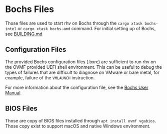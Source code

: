 # Bochs Files
Those files are used to start rhv on Bochs through the `cargo xtask bochs-intel` or `cargo xtask bochs-amd` command. For initial setting up of Bochs, see [BUILDING.md](../../BUILDING.md)


## Configuration Files
The provided Bochs configuration files (.bxrc) are sufficient to run rhv on the OVMF provided UEFI shell environment. This can be useful to debug the types of failures that are difficult to diagnose on VMware or bare metal, for example, failure of the `VMLAUNCH` instruction.

For more information about the configuration file, see the [Bochs User Manual](https://bochs.sourceforge.io/doc/docbook/user/bochsrc.html).


## BIOS Files
Those are copy of BIOS files installed through `apt install ovmf vgabios`. Those copy exist to support macOS and native Windows environment.
